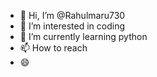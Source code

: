 - 👋 Hi, I’m @Rahulmaru730
- 👀 I’m interested in coding 
- 🌱 I’m currently learning python 
- 📫 How to reach
- 😄 


<!---
Rahulmaru730/Rahulmaru730 is a ✨ special ✨ repository because its `README.md` (this file) appears on your GitHub profile.
You can click the Preview link to take a look at your changes.
--->
